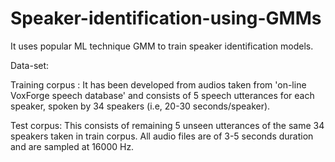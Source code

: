 # Speaker-identification-using-GMMs

It uses popular ML technique GMM to train speaker identification models.

Data-set:

Training corpus : It has been developed from audios taken from 'on-line VoxForge speech database' and consists of 5 speech       utterances for each speaker, spoken by 34 speakers (i.e, 20-30 seconds/speaker).

Test corpus: This consists of remaining 5 unseen utterances of the same 34 speakers taken in train corpus. All audio files are of 3-5 seconds duration and are sampled at 16000 Hz.

